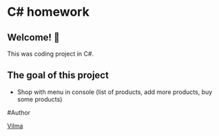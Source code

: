 # C# homework

## Welcome! 👋

This was coding project in C#.


## The goal of this project

- Shop with menu in console (list of products, add more products, buy some products)

#Author

[Vilma](https://github.com/VilmaPa)